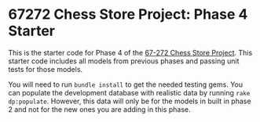 67272 Chess Store Project: Phase 4 Starter
===

This is the starter code for Phase 4 of the [67-272 Chess Store Project](http://67272.cmuis.net/projects).  This starter code includes all models from previous phases and passing unit tests for those models.

You will need to run `bundle install` to get the needed testing gems. You can populate the development database with realistic data by running `rake dp:populate`.  However, this data will only be for the models in built in phase 2 and not for the new ones you are adding in this phase.